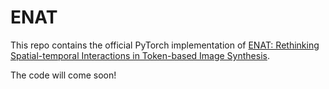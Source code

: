# ENAT

This repo contains the official PyTorch implementation of [ENAT: Rethinking Spatial-temporal Interactions in Token-based Image Synthesis](https://arxiv.org/abs/).

The code will come soon!

